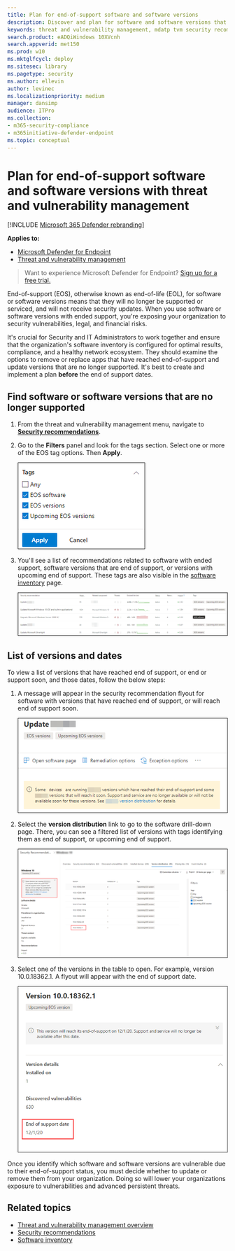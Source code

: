 ```yaml
---
title: Plan for end-of-support software and software versions
description: Discover and plan for software and software versions that are no longer supported and won't receive security updates.
keywords: threat and vulnerability management, mdatp tvm security recommendation, cybersecurity recommendation, actionable security recommendation
search.product: eADQiWindows 10XVcnh
search.appverid: met150
ms.prod: w10
ms.mktglfcycl: deploy
ms.sitesec: library
ms.pagetype: security
ms.author: ellevin
author: levinec
ms.localizationpriority: medium
manager: dansimp
audience: ITPro
ms.collection: 
- m365-security-compliance 
- m365initiative-defender-endpoint 
ms.topic: conceptual
---
```

# Plan for end-of-support software and software versions with threat and vulnerability management

[!INCLUDE [Microsoft 365 Defender rebranding](../../includes/microsoft-defender.md)]

**Applies to:**

- [Microsoft Defender for Endpoint](https://go.microsoft.com/fwlink/p/?linkid=2146631)
- [Threat and vulnerability management](next-gen-threat-and-vuln-mgt.md)

>Want to experience Microsoft Defender for Endpoint? [Sign up for a free trial.](https://www.microsoft.com/microsoft-365/windows/microsoft-defender-atp?ocid=docs-wdatp-portaloverview-abovefoldlink)

End-of-support (EOS), otherwise known as end-of-life (EOL), for software or software versions means that they will no longer be supported or serviced, and will not receive security updates. When you use software or software versions with ended support, you're exposing your organization to security vulnerabilities, legal, and financial risks.

It's crucial for Security and IT Administrators to work together and ensure that the organization's software inventory is configured for optimal results, compliance, and a healthy network ecosystem. They should examine the options to remove or replace apps that have reached end-of-support and update versions that are no longer supported. It's best to create and implement a plan **before** the end of support dates.

## Find software or software versions that are no longer supported

1. From the threat and vulnerability management menu, navigate to [**Security recommendations**](tvm-security-recommendation.md).
2. Go to the **Filters** panel and look for the tags section. Select one or more of the EOS tag options. Then **Apply**.

    ![Screenshot tags that say EOS software, EOS versions, and Upcoming EOS versions.](images/tvm-eos-tag.png)

3. You'll see a list of recommendations related to software with ended support, software versions that are end of support, or versions with upcoming end of support. These tags are also visible in the [software inventory](tvm-software-inventory.md) page.

    ![Recommendations with EOS tag.](images/tvm-eos-tags-column.png)

## List of versions and dates

To view a list of versions that have reached end of support, or end or support soon, and those dates, follow the below steps:

1. A message will appear in the security recommendation flyout for software with versions that have reached end of support, or will reach end of support soon.

    ![Screenshot of version distribution link.](images/eos-upcoming-eos.png)

2. Select the **version distribution** link to go to the software drill-down page. There, you can see a filtered list of versions with tags identifying them as end of support, or upcoming end of support.

    ![Screenshot of software drilldown page with end of support software.](images/software-drilldown-eos.png)

3. Select one of the versions in the table to open. For example, version 10.0.18362.1. A flyout will appear with the end of support date.

    ![Screenshot of end of support date.](images/version-eos-date.png)

Once you identify which software and software versions are vulnerable due to their end-of-support status, you must decide whether to update or remove them from your organization. Doing so will lower your organizations exposure to vulnerabilities and advanced persistent threats.

## Related topics

- [Threat and vulnerability management overview](next-gen-threat-and-vuln-mgt.md)
- [Security recommendations](tvm-security-recommendation.md)
- [Software inventory](tvm-software-inventory.md)
